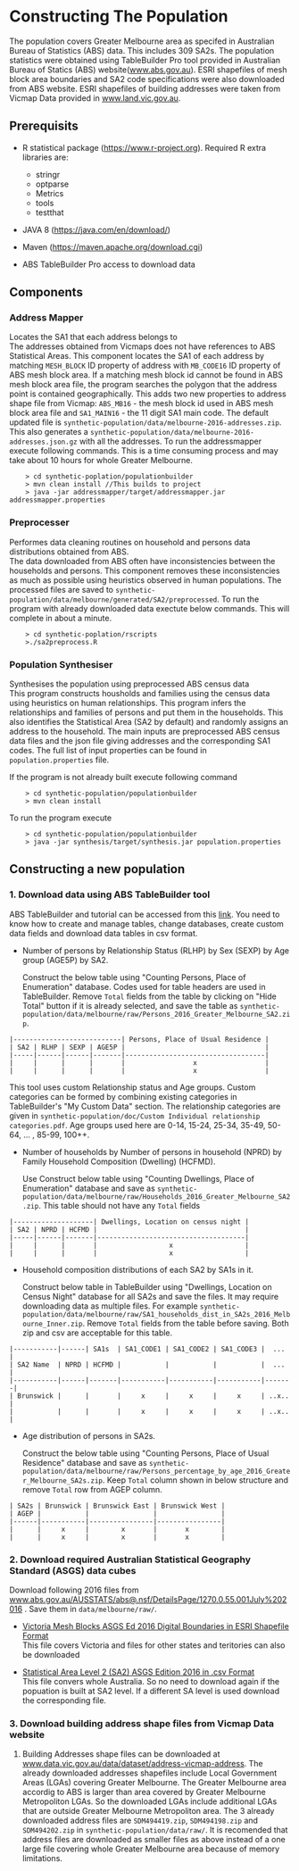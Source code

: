 # Constructing The Population

The population covers Greater Melbourne area as specifed in Australian Bureau of Statistics (ABS) data. This includes 309 SA2s. The population statistics were obtained using TableBuilder Pro tool provided in Australian Bureau of Statics (ABS) website(www.abs.gov.au). ESRI shapefiles of mesh block area boundaries and SA2 code specifications were also downloaded from ABS website. ESRI shapefiles of building addresses were taken from Vicmap Data provided in www.land.vic.gov.au.

## Prerequisits
- R statistical package (https://www.r-project.org). Required R extra libraries are:
     - stringr
     - optparse
     - Metrics
     - tools
     - testthat

- JAVA 8 (https://java.com/en/download/)
- Maven (https://maven.apache.org/download.cgi)
- ABS TableBuilder Pro access to download data

## Components

### Address Mapper
Locates the SA1 that each address belongs to<br />
The addresses obtained from Vicmaps does not have references to ABS Statistical Areas. This component locates the SA1 of each address by matching `MESH_BLOCK` ID property of address with `MB_CODE16` ID property of ABS mesh block area. If a matching mesh block id cannot be found in ABS mesh block area file, the program searches the polygon that the address point is contained geographically. This adds two new properties to address shape file from Vicmap: `ABS_MB16` - the mesh block id used in ABS mesh block area file and `SA1_MAIN16` - the 11 digit SA1 main code. The default updated file is `synthetic-population/data/melbourne-2016-addresses.zip`. This also generates a `synthetic-population/data/melbourne-2016-addresses.json.gz` with all the addresses.
To run the addressmapper execute following commands. This is a time consuming process and may take about 10 hours for whole Greater Melbourne.

        > cd synthetic-poplation/populationbuilder
        > mvn clean install //This builds to project
        > java -jar addressmapper/target/addressmapper.jar addressmapper.properties

### Preprocesser
Performes data cleaning routines on household and persons data distributions obtained from ABS.<br />
The data downloaded from ABS often have inconsistencies between the households and persons. This component removes these inconsistencies as much as possible using heuristics observed in human populations. The processed files are saved to `synthetic-population/data/melbourne/generated/SA2/preprocessed`. To run the program with already downloaded data exectute below commands. This will complete in about a minute.

        > cd synthetic-poplation/rscripts
        >./sa2preprocess.R

### Population Synthesiser
Synthesises the population using preprocessed ABS census data<br />
This program constructs housholds and families using the census data using heuristics on human relationships. This program infers the relationships and families of persons and put them in the households. This also identifies the Statistical Area (SA2 by default) and randomly assigns an address to the household. The main inputs are preprocessed ABS census data files and the json file giving addresses and the corresponding SA1 codes. The full list of input properties can be found in `population.properties` file.

If the program is not already built execute following command
 
        > cd synthetic-population/populationbuilder
        > mvn clean install
        
To run the program execute

        > cd synthetic-population/populationbuilder
        > java -jar synthesis/target/synthesis.jar population.properties
        
## Constructing a new population

### 1. Download data using ABS TableBuilder tool

ABS TableBuilder and tutorial can be accessed from this [link](http://www.abs.gov.au/websitedbs/D3310114.nsf/Home/2016%20TableBuilder). You need to know how to create and manage tables, change databases, create custom data fields and download data tables in csv format.

   * Number of persons by Relationship Status (RLHP) by Sex (SEXP) by Age group (AGE5P) by SA2. 

     Construct the below table using "Counting Persons, Place of Enumeration" database. Codes used for table headers are used in TableBuilder. Remove `Total` fields from the table by clicking on "Hide Total" button if it is already selected, and save the table as `synthetic-population/data/melbourne/raw/Persons_2016_Greater_Melbourne_SA2.zip`.
```
|---------------------------| Persons, Place of Usual Residence |
| SA2 | RLHP | SEXP | AGE5P |                                   |
|-----|------|------|-------|-----------------------------------|
|     |      |      |       |                 x                 |
|     |      |      |       |                 x                 |
```
This tool uses custom  Relationship status and Age groups. Custom categories can be formed by combining existing categories in TableBuilder's "My Custom Data" section. The relationship categories are given in `synthetic-population/doc/Custom Individual relationship categories.pdf`. Age groups used here are 0-14, 15-24, 25-34, 35-49, 50-64, ... , 85-99, 100++. 
      
  * Number of households by Number of persons in household (NPRD) by Family Household Composition (Dwelling) (HCFMD). 

    Use Construct below table using "Counting Dwellings, Place of Enumeration" database and save as `synthetic-population/data/melbourne/raw/Households_2016_Greater_Melbourne_SA2.zip`. This table should not have any `Total` fields

```
|--------------------| Dwellings, Location on census night |
| SA2 | NPRD | HCFMD |                                     |
|-----|------|-------|-------------------------------------|
|     |      |       |                  x                  |
|     |      |       |                  x                  |
```   
         
   * Household composition distributions of each SA2 by SA1s in it. 

     Construct below table in TableBuilder using "Dwellings, Location on Census Night" database for all SA2s and save the files. It may require downloading data as multiple files. For example `synthetic-population/data/melbourne/raw/SA1_households_dist_in_SA2s_2016_Melbourne_Inner.zip`. Remove `Total` fields from the table before saving. Both zip and csv are acceptable for this table.

```
|-----------|------| SA1s  | SA1_CODE1 | SA1_CODE2 | SA1_CODE3 |  ...  |
| SA2 Name  | NPRD | HCFMD |           |           |           |  ...  |
|-----------|------|-------|-----------|-----------|-----------|-------|
| Brunswick |      |       |     x     |     x     |     x     | ..x.. |
|           |      |       |     x     |     x     |     x     | ..x.. |
```   

  * Age distribution of persons in SA2s. 

    Construct the below table using "Counting Persons, Place of Usual Residence" database and save as `synthetic-population/data/melbourne/raw/Persons_percentage_by_age_2016_Greater_Melbourne_SA2s.zip`. Keep `Total` column shown in below structure and remove `Total` row from AGEP column.

```
| SA2s | Brunswick | Brunswick East | Brunswick West |
| AGEP |           |                |                |
|------|-----------|----------------|----------------|
|      |     x     |        x       |       x        |
|      |     x     |        x       |       x        |
```

### 2. Download required Australian Statistical Geography Standard (ASGS) data cubes

  Download following 2016 files from www.abs.gov.au/AUSSTATS/abs@.nsf/DetailsPage/1270.0.55.001July%202016 . Save them in `data/melbourne/raw/`. 
  
   * [Victoria Mesh Blocks ASGS Ed 2016 Digital Boundaries in ESRI Shapefile Format ](http://www.abs.gov.au/AUSSTATS/subscriber.nsf/log?openagent&1270055001_mb_2016_vic_shape.zip&1270.0.55.001&Data%20Cubes&04F12B9E465AE765CA257FED0013B20F&0&July%202016&12.07.2016&Latest)<br />
   This file covers Victoria and files for other states and teritories can also be downloaded
   
   * [Statistical Area Level 2 (SA2) ASGS Edition 2016 in .csv Format ](http://www.abs.gov.au/ausstats/subscriber.nsf/log?openagent&1270055001_sa1_2011_aust_csv.zip&1270.0.55.001&Data%20Cubes&5AD36D669F284E70CA257801000C69BE&0&July%202011&23.12.2010&Latest)<br />
   This file convers whole Australia. So no need to download again if the popuation is built at SA2 level. If a different SA level is used download the corresponding file.

### 3. Download building address shape files from Vicmap Data website

   1. Building Addresses shape files can be downloaded at www.data.vic.gov.au/data/dataset/address-vicmap-address. The already downloaded addresses shapefiles include Local Government Areas (LGAs) covering Greater Melbourne. The Greater Melbourne area accordig to ABS is larger than area covered by Greater Melbourne Metropoliton LGAs. So the downloaded LGAs include additional LGAs that are outside Greater Melbourne Metropoliton area. The 3 already downloaded address files are `SDM494419.zip`, `SDM494198.zip` and `SDM494202.zip` in `synthetic-population/data/raw/`. It is recomended that address files are downloaded as smaller files as above instead of a one large file covering whole Greater Melbourne area because of memory limitations.
  
